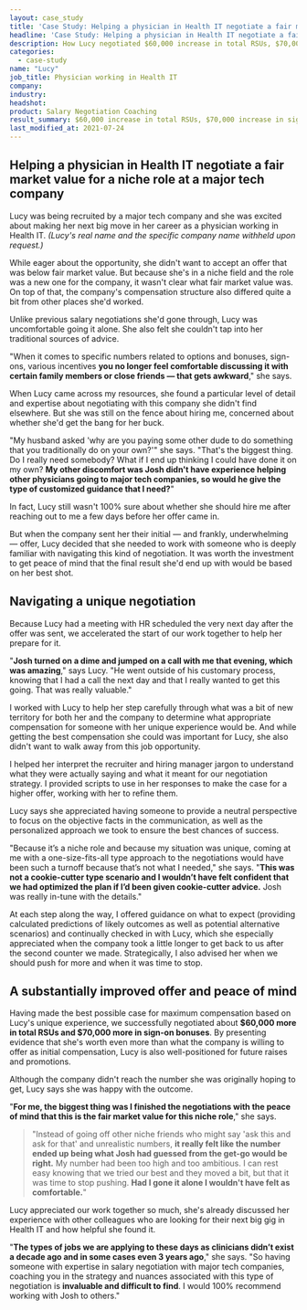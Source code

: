 ```yaml
---
layout: case_study
title: 'Case Study: Helping a physician in Health IT negotiate a fair market value'
headline: 'Case Study: Helping a physician in Health IT negotiate a fair market value for a niche role at a major tech company'
description: How Lucy negotiated $60,000 increase in total RSUs, $70,000 increase in sign-on bonuses
categories:
  - case-study
name: "Lucy"
job_title: Physician working in Health IT
company: 
industry: 
headshot: 
product: Salary Negotiation Coaching
result_summary: $60,000 increase in total RSUs, $70,000 increase in sign-on bonuses
last_modified_at: 2021-07-24
---
```

## Helping a physician in Health IT negotiate a fair market value for a niche role at a major tech company

Lucy was being recruited by a major tech company and she was excited about making her next big move in her career as a physician working in Health IT. _(Lucy's real name and the specific company name withheld upon request.)_

While eager about the opportunity, she didn't want to accept an offer that was below fair market value. But because she's in a niche field and the role was a new one for the company, it wasn't clear what fair market value was. On top of that, the company's compensation structure also differed quite a bit from other places she'd worked.

Unlike previous salary negotiations she'd gone through, Lucy was uncomfortable going it alone. She also felt she couldn't tap into her traditional sources of advice.

"When it comes to specific numbers related to options and bonuses, sign-ons, various incentives **you no longer feel comfortable discussing it with certain family members or close friends — that gets awkward**," she says.

When Lucy came across my resources, she found a particular level of detail and expertise about negotiating with this company she didn't find elsewhere. But she was still on the fence about hiring me, concerned about whether she'd get the bang for her buck.

"My husband asked 'why are you paying some other dude to do something that you traditionally do on your own?'" she says. "That's the biggest thing. Do I really need somebody? What if I end up thinking I could have done it on my own? **My other discomfort was Josh didn't have experience helping other physicians going to major tech companies, so would he give the type of customized guidance that I need?**"

In fact, Lucy still wasn't 100% sure about whether she should hire me after reaching out to me a few days before her offer came in.

But when the company sent her their initial — and frankly, underwhelming — offer, Lucy decided that she needed to work with someone who is deeply familiar with navigating this kind of negotiation. It was worth the investment to get peace of mind that the final result she'd end up with would be based on her best shot.

## Navigating a unique negotiation

Because Lucy had a meeting with HR scheduled the very next day after the offer was sent, we accelerated the start of our work together to help her prepare for it. 

"**Josh turned on a dime and jumped on a call with me that evening, which was amazing**," says Lucy. "He went outside of his customary process, knowing that I had a call the next day and that I really wanted to get this going. That was really valuable."

I worked with Lucy to help her step carefully through what was a bit of new territory for both her and the company to determine what appropriate compensation for someone with her unique experience would be. And while getting the best compensation she could was important for Lucy, she also didn't want to walk away from this job opportunity.

I helped her interpret the recruiter and hiring manager jargon to understand what they were actually saying and what it meant for our negotiation strategy. I provided scripts to use in her responses to make the case for a higher offer, working with her to refine them.

Lucy says she appreciated having someone to provide a neutral perspective to focus on the objective facts in the communication, as well as the personalized approach we took to ensure the best chances of success.

"Because it’s a niche role and because my situation was unique, coming at me with a one-size-fits-all type approach to the negotiations would have been such a turnoff because that’s not what I needed," she says. "**This was not a cookie-cutter type scenario and I wouldn’t have felt confident that we had optimized the plan if I’d been given cookie-cutter advice.** Josh was really in-tune with the details."

At each step along the way, I offered guidance on what to expect (providing calculated predictions of likely outcomes as well as potential alternative scenarios) and continually checked in with Lucy, which she especially appreciated when the company took a little longer to get back to us after the second counter we made. Strategically, I also advised her when we should push for more and when it was time to stop.

## A substantially improved offer and peace of mind 

Having made the best possible case for maximum compensation based on Lucy's unique experience, we successfully negotiated about **$60,000 more in total RSUs and $70,000 more in sign-on bonuses**. By presenting evidence that she's worth even more than what the company is willing to offer as initial compensation, Lucy is also well-positioned for future raises and promotions.

Although the company didn't reach the number she was originally hoping to get, Lucy says she was happy with the outcome.

"**For me, the biggest thing was I finished the negotiations with the peace of mind that this is the fair market value for this niche role**," she says.

<blockquote class="ico quote-callout">
  <p>"Instead of going off other niche friends who might say 'ask this and ask for that' and unrealistic numbers, <strong>it really felt like the number ended up being what Josh had guessed from the get-go would be right.</strong> My number had been too high and too ambitious. I can rest easy knowing that we tried our best and they moved a bit, but that it was time to stop pushing. <strong>Had I gone it alone I wouldn't have felt as comfortable.</strong>"</p>
</blockquote>

Lucy appreciated our work together so much, she's already discussed her experience with other colleagues who are looking for their next big gig in Health IT and how helpful she found it.

"**The types of jobs we are applying to these days as clinicians didn’t exist a decade ago and in some cases even 3 years ago**," she says. "So having someone with expertise in salary negotiation with major tech companies, coaching you in the strategy and nuances associated with this type of negotiation is **invaluable and difficult to find**. I would 100% recommend working with Josh to others."
